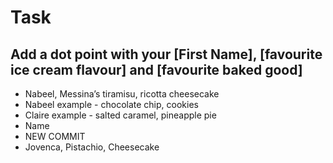 # Task

## Add a dot point with your [First Name], [favourite ice cream flavour] and [favourite baked good]

* Nabeel, Messina’s tiramisu, ricotta cheesecake
* Nabeel example - chocolate chip, cookies
* Claire example - salted caramel, pineapple pie
* Name 
* NEW COMMIT
* Jovenca, Pistachio, Cheesecake
